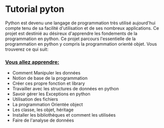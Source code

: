 # Tutorial pyton
Python est devenu une langage de programmation très utilisé aujourd'hui compte tenu de sa facilité d'utilisation et de ses nombreux applications. Ce projet est destinié au désireux d'apprendre les fondements de la programmation en python. Ce projet parcours l'essentielle de la programmation en python y compris la programmation orienté objet. Vous trouverez ce qui suit:
<h3 style = "text-decoration-line:underline;"> Vous allez apprendre:</h3>
<p>
    <ul>
        <li>Comment Manipuler les données</li>
        <li> Notion de base de la programmation </li>
        <li>Créer ces propre fonction et library</li>
        <li>Travailler avec les structures de données en python</li>
        <li>Savoir gérer les Exceptions en python</li>
        <li>Utilisation des fichiers</li>
        <li>La programmation Orientée object </li>
        <li>Les classe, les objet, héritage</li>
        <li>Installer les bibliothèques et comment les utilisées</li>
        <li>Faire de l'analyse de données</li>
    </ul>
</p>

